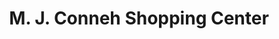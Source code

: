 ---
title: "M. J. Conneh Shopping Center"
url: /zwedru/m-j-conneh-shopping-center/
shop: Eisenwaren
---